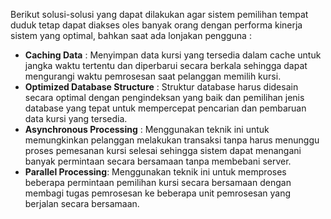 Berikut solusi-solusi yang dapat dilakukan agar sistem pemilihan tempat duduk tetap dapat diakses oles banyak orang dengan performa kinerja sistem yang optimal, bahkan saat ada lonjakan pengguna :
- **Caching Data** : Menyimpan data kursi yang tersedia dalam cache untuk jangka waktu tertentu dan diperbarui secara berkala sehingga dapat mengurangi waktu pemrosesan saat pelanggan memilih kursi. 
- **Optimized Database Structure** :  Struktur database harus didesain secara optimal dengan pengindeksan yang baik dan pemilihan jenis database yang tepat  untuk mempercepat pencarian dan pembaruan data kursi yang tersedia.
- **Asynchronous Processing** : Menggunakan teknik ini untuk memungkinkan pelanggan melakukan transaksi tanpa harus menunggu proses pemesanan kursi selesai sehingga sistem dapat menangani banyak permintaan secara bersamaan tanpa membebani server.
- **Parallel Processing**: Menggunakan teknik ini untuk memproses beberapa permintaan pemilihan kursi secara bersamaan dengan membagi tugas pemrosesan ke beberapa unit pemrosesan yang berjalan secara bersamaan.